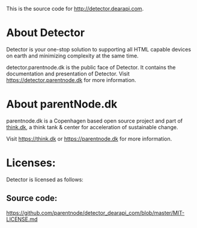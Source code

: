 This is the source code for http://detector.dearapi.com.

# About Detector
Detector is your one-stop solution to supporting all HTML capable devices on earth and minimizing complexity at the same time.

detector.parentnode.dk is the public face of Detector. It contains the documentation and presentation of Detector.
Visit https://detector.parentnode.dk for more information.

# About parentNode.dk
parentnode.dk is a Copenhagen based open source project and part of [think.dk](http://think.dk), a think tank & center for acceleration of sustainable change. 

Visit https://think.dk or https://parentnode.dk for more information.

# Licenses:
Detector is licensed as follows:

## Source code:
https://github.com/parentnode/detector_dearapi_com/blob/master/MIT-LICENSE.md
